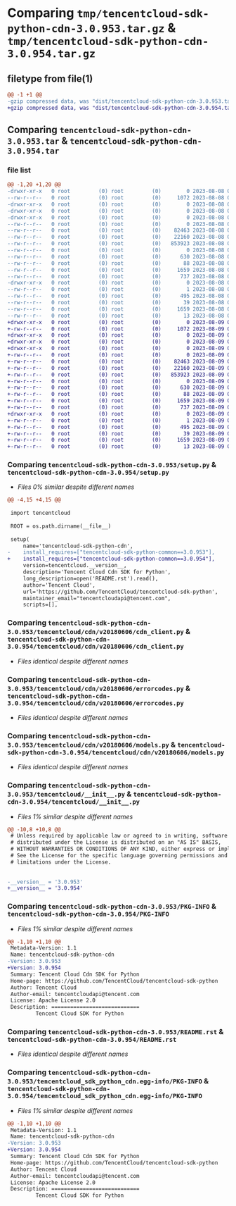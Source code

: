 # Comparing `tmp/tencentcloud-sdk-python-cdn-3.0.953.tar.gz` & `tmp/tencentcloud-sdk-python-cdn-3.0.954.tar.gz`

## filetype from file(1)

```diff
@@ -1 +1 @@
-gzip compressed data, was "dist/tencentcloud-sdk-python-cdn-3.0.953.tar", last modified: Tue Aug  8 00:20:22 2023, max compression
+gzip compressed data, was "dist/tencentcloud-sdk-python-cdn-3.0.954.tar", last modified: Wed Aug  9 00:20:18 2023, max compression
```

## Comparing `tencentcloud-sdk-python-cdn-3.0.953.tar` & `tencentcloud-sdk-python-cdn-3.0.954.tar`

### file list

```diff
@@ -1,20 +1,20 @@
-drwxr-xr-x   0 root         (0) root         (0)        0 2023-08-08 00:20:22.000000 tencentcloud-sdk-python-cdn-3.0.953/
--rw-r--r--   0 root         (0) root         (0)     1072 2023-08-08 00:20:22.000000 tencentcloud-sdk-python-cdn-3.0.953/setup.py
-drwxr-xr-x   0 root         (0) root         (0)        0 2023-08-08 00:20:22.000000 tencentcloud-sdk-python-cdn-3.0.953/tencentcloud/
-drwxr-xr-x   0 root         (0) root         (0)        0 2023-08-08 00:20:22.000000 tencentcloud-sdk-python-cdn-3.0.953/tencentcloud/cdn/
-drwxr-xr-x   0 root         (0) root         (0)        0 2023-08-08 00:20:22.000000 tencentcloud-sdk-python-cdn-3.0.953/tencentcloud/cdn/v20180606/
--rw-r--r--   0 root         (0) root         (0)        0 2023-08-08 00:20:22.000000 tencentcloud-sdk-python-cdn-3.0.953/tencentcloud/cdn/v20180606/__init__.py
--rw-r--r--   0 root         (0) root         (0)    82463 2023-08-08 00:20:22.000000 tencentcloud-sdk-python-cdn-3.0.953/tencentcloud/cdn/v20180606/cdn_client.py
--rw-r--r--   0 root         (0) root         (0)    22160 2023-08-08 00:20:22.000000 tencentcloud-sdk-python-cdn-3.0.953/tencentcloud/cdn/v20180606/errorcodes.py
--rw-r--r--   0 root         (0) root         (0)   853923 2023-08-08 00:20:22.000000 tencentcloud-sdk-python-cdn-3.0.953/tencentcloud/cdn/v20180606/models.py
--rw-r--r--   0 root         (0) root         (0)        0 2023-08-08 00:20:22.000000 tencentcloud-sdk-python-cdn-3.0.953/tencentcloud/cdn/__init__.py
--rw-r--r--   0 root         (0) root         (0)      630 2023-08-08 00:20:22.000000 tencentcloud-sdk-python-cdn-3.0.953/tencentcloud/__init__.py
--rw-r--r--   0 root         (0) root         (0)       88 2023-08-08 00:20:22.000000 tencentcloud-sdk-python-cdn-3.0.953/setup.cfg
--rw-r--r--   0 root         (0) root         (0)     1659 2023-08-08 00:20:22.000000 tencentcloud-sdk-python-cdn-3.0.953/PKG-INFO
--rw-r--r--   0 root         (0) root         (0)      737 2023-08-08 00:20:22.000000 tencentcloud-sdk-python-cdn-3.0.953/README.rst
-drwxr-xr-x   0 root         (0) root         (0)        0 2023-08-08 00:20:22.000000 tencentcloud-sdk-python-cdn-3.0.953/tencentcloud_sdk_python_cdn.egg-info/
--rw-r--r--   0 root         (0) root         (0)        1 2023-08-08 00:20:22.000000 tencentcloud-sdk-python-cdn-3.0.953/tencentcloud_sdk_python_cdn.egg-info/dependency_links.txt
--rw-r--r--   0 root         (0) root         (0)      495 2023-08-08 00:20:22.000000 tencentcloud-sdk-python-cdn-3.0.953/tencentcloud_sdk_python_cdn.egg-info/SOURCES.txt
--rw-r--r--   0 root         (0) root         (0)       39 2023-08-08 00:20:22.000000 tencentcloud-sdk-python-cdn-3.0.953/tencentcloud_sdk_python_cdn.egg-info/requires.txt
--rw-r--r--   0 root         (0) root         (0)     1659 2023-08-08 00:20:22.000000 tencentcloud-sdk-python-cdn-3.0.953/tencentcloud_sdk_python_cdn.egg-info/PKG-INFO
--rw-r--r--   0 root         (0) root         (0)       13 2023-08-08 00:20:22.000000 tencentcloud-sdk-python-cdn-3.0.953/tencentcloud_sdk_python_cdn.egg-info/top_level.txt
+drwxr-xr-x   0 root         (0) root         (0)        0 2023-08-09 00:20:18.000000 tencentcloud-sdk-python-cdn-3.0.954/
+-rw-r--r--   0 root         (0) root         (0)     1072 2023-08-09 00:20:18.000000 tencentcloud-sdk-python-cdn-3.0.954/setup.py
+drwxr-xr-x   0 root         (0) root         (0)        0 2023-08-09 00:20:18.000000 tencentcloud-sdk-python-cdn-3.0.954/tencentcloud/
+drwxr-xr-x   0 root         (0) root         (0)        0 2023-08-09 00:20:18.000000 tencentcloud-sdk-python-cdn-3.0.954/tencentcloud/cdn/
+drwxr-xr-x   0 root         (0) root         (0)        0 2023-08-09 00:20:18.000000 tencentcloud-sdk-python-cdn-3.0.954/tencentcloud/cdn/v20180606/
+-rw-r--r--   0 root         (0) root         (0)        0 2023-08-09 00:20:18.000000 tencentcloud-sdk-python-cdn-3.0.954/tencentcloud/cdn/v20180606/__init__.py
+-rw-r--r--   0 root         (0) root         (0)    82463 2023-08-09 00:20:18.000000 tencentcloud-sdk-python-cdn-3.0.954/tencentcloud/cdn/v20180606/cdn_client.py
+-rw-r--r--   0 root         (0) root         (0)    22160 2023-08-09 00:20:18.000000 tencentcloud-sdk-python-cdn-3.0.954/tencentcloud/cdn/v20180606/errorcodes.py
+-rw-r--r--   0 root         (0) root         (0)   853923 2023-08-09 00:20:18.000000 tencentcloud-sdk-python-cdn-3.0.954/tencentcloud/cdn/v20180606/models.py
+-rw-r--r--   0 root         (0) root         (0)        0 2023-08-09 00:20:18.000000 tencentcloud-sdk-python-cdn-3.0.954/tencentcloud/cdn/__init__.py
+-rw-r--r--   0 root         (0) root         (0)      630 2023-08-09 00:20:18.000000 tencentcloud-sdk-python-cdn-3.0.954/tencentcloud/__init__.py
+-rw-r--r--   0 root         (0) root         (0)       88 2023-08-09 00:20:18.000000 tencentcloud-sdk-python-cdn-3.0.954/setup.cfg
+-rw-r--r--   0 root         (0) root         (0)     1659 2023-08-09 00:20:18.000000 tencentcloud-sdk-python-cdn-3.0.954/PKG-INFO
+-rw-r--r--   0 root         (0) root         (0)      737 2023-08-09 00:20:18.000000 tencentcloud-sdk-python-cdn-3.0.954/README.rst
+drwxr-xr-x   0 root         (0) root         (0)        0 2023-08-09 00:20:18.000000 tencentcloud-sdk-python-cdn-3.0.954/tencentcloud_sdk_python_cdn.egg-info/
+-rw-r--r--   0 root         (0) root         (0)        1 2023-08-09 00:20:18.000000 tencentcloud-sdk-python-cdn-3.0.954/tencentcloud_sdk_python_cdn.egg-info/dependency_links.txt
+-rw-r--r--   0 root         (0) root         (0)      495 2023-08-09 00:20:18.000000 tencentcloud-sdk-python-cdn-3.0.954/tencentcloud_sdk_python_cdn.egg-info/SOURCES.txt
+-rw-r--r--   0 root         (0) root         (0)       39 2023-08-09 00:20:18.000000 tencentcloud-sdk-python-cdn-3.0.954/tencentcloud_sdk_python_cdn.egg-info/requires.txt
+-rw-r--r--   0 root         (0) root         (0)     1659 2023-08-09 00:20:18.000000 tencentcloud-sdk-python-cdn-3.0.954/tencentcloud_sdk_python_cdn.egg-info/PKG-INFO
+-rw-r--r--   0 root         (0) root         (0)       13 2023-08-09 00:20:18.000000 tencentcloud-sdk-python-cdn-3.0.954/tencentcloud_sdk_python_cdn.egg-info/top_level.txt
```

### Comparing `tencentcloud-sdk-python-cdn-3.0.953/setup.py` & `tencentcloud-sdk-python-cdn-3.0.954/setup.py`

 * *Files 0% similar despite different names*

```diff
@@ -4,15 +4,15 @@
 
 import tencentcloud
 
 ROOT = os.path.dirname(__file__)
 
 setup(
     name='tencentcloud-sdk-python-cdn',
-    install_requires=["tencentcloud-sdk-python-common==3.0.953"],
+    install_requires=["tencentcloud-sdk-python-common==3.0.954"],
     version=tencentcloud.__version__,
     description='Tencent Cloud Cdn SDK for Python',
     long_description=open('README.rst').read(),
     author='Tencent Cloud',
     url='https://github.com/TencentCloud/tencentcloud-sdk-python',
     maintainer_email="tencentcloudapi@tencent.com",
     scripts=[],
```

### Comparing `tencentcloud-sdk-python-cdn-3.0.953/tencentcloud/cdn/v20180606/cdn_client.py` & `tencentcloud-sdk-python-cdn-3.0.954/tencentcloud/cdn/v20180606/cdn_client.py`

 * *Files identical despite different names*

### Comparing `tencentcloud-sdk-python-cdn-3.0.953/tencentcloud/cdn/v20180606/errorcodes.py` & `tencentcloud-sdk-python-cdn-3.0.954/tencentcloud/cdn/v20180606/errorcodes.py`

 * *Files identical despite different names*

### Comparing `tencentcloud-sdk-python-cdn-3.0.953/tencentcloud/cdn/v20180606/models.py` & `tencentcloud-sdk-python-cdn-3.0.954/tencentcloud/cdn/v20180606/models.py`

 * *Files identical despite different names*

### Comparing `tencentcloud-sdk-python-cdn-3.0.953/tencentcloud/__init__.py` & `tencentcloud-sdk-python-cdn-3.0.954/tencentcloud/__init__.py`

 * *Files 1% similar despite different names*

```diff
@@ -10,8 +10,8 @@
 # Unless required by applicable law or agreed to in writing, software
 # distributed under the License is distributed on an "AS IS" BASIS,
 # WITHOUT WARRANTIES OR CONDITIONS OF ANY KIND, either express or implied.
 # See the License for the specific language governing permissions and
 # limitations under the License.
 
 
-__version__ = '3.0.953'
+__version__ = '3.0.954'
```

### Comparing `tencentcloud-sdk-python-cdn-3.0.953/PKG-INFO` & `tencentcloud-sdk-python-cdn-3.0.954/PKG-INFO`

 * *Files 1% similar despite different names*

```diff
@@ -1,10 +1,10 @@
 Metadata-Version: 1.1
 Name: tencentcloud-sdk-python-cdn
-Version: 3.0.953
+Version: 3.0.954
 Summary: Tencent Cloud Cdn SDK for Python
 Home-page: https://github.com/TencentCloud/tencentcloud-sdk-python
 Author: Tencent Cloud
 Author-email: tencentcloudapi@tencent.com
 License: Apache License 2.0
 Description: ============================
         Tencent Cloud SDK for Python
```

### Comparing `tencentcloud-sdk-python-cdn-3.0.953/README.rst` & `tencentcloud-sdk-python-cdn-3.0.954/README.rst`

 * *Files identical despite different names*

### Comparing `tencentcloud-sdk-python-cdn-3.0.953/tencentcloud_sdk_python_cdn.egg-info/PKG-INFO` & `tencentcloud-sdk-python-cdn-3.0.954/tencentcloud_sdk_python_cdn.egg-info/PKG-INFO`

 * *Files 1% similar despite different names*

```diff
@@ -1,10 +1,10 @@
 Metadata-Version: 1.1
 Name: tencentcloud-sdk-python-cdn
-Version: 3.0.953
+Version: 3.0.954
 Summary: Tencent Cloud Cdn SDK for Python
 Home-page: https://github.com/TencentCloud/tencentcloud-sdk-python
 Author: Tencent Cloud
 Author-email: tencentcloudapi@tencent.com
 License: Apache License 2.0
 Description: ============================
         Tencent Cloud SDK for Python
```

